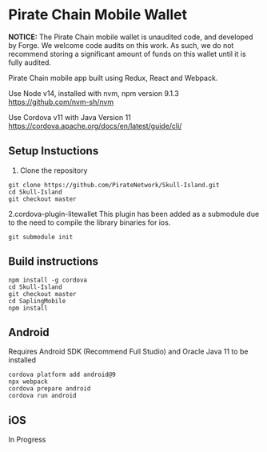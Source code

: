 # Pirate Chain Mobile Wallet

**NOTICE:**
The Pirate Chain mobile wallet is unaudited code, and developed by Forge. We welcome code audits on this work. As such, we do not recommend storing a significant amount of funds on this wallet until it is fully audited.


Pirate Chain mobile app built using Redux, React and Webpack.

Use Node v14, installed with nvm, npm version 9.1.3
https://github.com/nvm-sh/nvm

Use Cordova v11 with Java Version 11
https://cordova.apache.org/docs/en/latest/guide/cli/


## Setup Instuctions
1. Clone the repository
```
git clone https://github.com/PirateNetwork/Skull-Island.git
cd Skull-Island
git checkout master
```

2.cordova-plugin-litewallet
This plugin has been added as a submodule due to the need to compile the library binaries for ios.
```
git submodule init
```

## Build instructions
```
npm install -g cordova
cd Skull-Island
git checkout master
cd SaplingMobile
npm install
```

## Android
Requires Android SDK (Recommend Full Studio) and Oracle Java 11 to be installed
```
cordova platform add android@9
npx webpack
cordova prepare android
cordova run android
```


## iOS

In Progress
